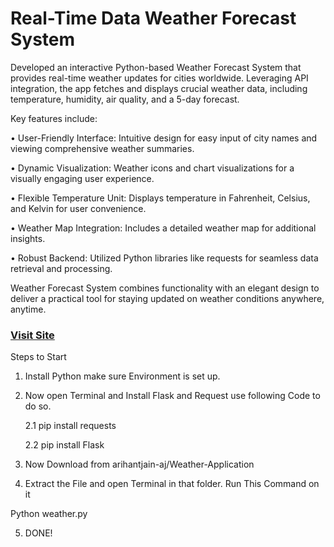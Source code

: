 # Real-Time Data Weather Forecast System































































































































































































































































































































































































































































































































































































































































































































































































































































































































































































































































































































































































































































































































































































































































































































































































































































































































































































































































































































































































































































































































































































































































































































































































































































































































































































































































































































































































































































































































































































































































































































































































































































































































































































































































































































































































































































































































































































































































































































































































































































































































































































































































































































































































































































































































































































































































































































































































































































































































































































































































































































































































































































































































































































































































































































































































































































































































































































































































































































































































































































































































































































































































































































































































































































































































































































































































































































































































































































































































































































































































































































































































































































































































































































































































































































































































































































































































































































































































































































































































































































































































































































































































































































































































































































































































Developed an interactive Python-based Weather Forecast System that provides real-time weather updates for cities worldwide. Leveraging API integration, the app fetches and displays crucial weather data, including temperature, humidity, air quality, and a 5-day forecast.<br>































































































































































































































































































































































































































































































































































































































































































































































































































































































































































































































































































































































































































































































































































































































































































































































































































































































































































































































































































































































































































































































































































































































































































































































































































































































































































































































































































































































































































































































































































































































































































































































































































































































































































































































































































































































































































































































































































































































































































































































































































































































































































































































































































































































































































































































































































































































































































































































































































































































































































































































































































































































































































































































































































































































































































































































































































































































































































































































































































































































































































































































































































































































































































































































































































































































































































































































































































































































































































































































































































































































































































































































































































































































































































































































































































































































































































































































































































































































































































































































































































































































































































































































































































































































































































































































































































































































































































































































































































































































































































































































































































































































































































































































































































































































































































































































































































































































































































































































































































































































































































































































































































































































































































































































































































































































































































































































































































































































































































































































































































































































































































































































































































































































































































































































































































































































































































































































































































































































































































































































































































































































































































































































































































































































































































































































































































































































































































































































































Key features include:<br>































































































































































































































































































































































































































































































































































































































































































































































































































































































































































































































































































































































































































































































































































































































































































































































































































































































































































































































































































































































































































































































































































































































































































































































































































































































































































































































































































































































































































































































































































































































































































































































































































































































































































































































































































































































































































































































































































































































































































































































































































































































































































































































































• User-Friendly Interface: Intuitive design for easy input of city names and viewing comprehensive weather summaries.<br>































































































































































































































































































































































































































































































































































































































































































































































































































































































































































































































































































































































































































































































































































































































































































































































































































































































































































































































































































































































































































































































































































































































































































































































































































































































































































































































































































































































































































































































































































































































































































































































































































































































































































































































































































































































































































































































































































































































































































































































































































































































































































































































































• Dynamic Visualization: Weather icons and chart visualizations for a visually engaging user experience.<br>































































































































































































































































































































































































































































































































































































































































































































































































































































































































































































































































































































































































































































































































































































































































































































































































































































































































































































































































































































































































































































































































































































































































































































































































































































































































































































































































































































































































































































































































































































































































































































































































































































































































































































































































































































































































































































































































































































































































































































































































































































































































































































































































• Flexible Temperature Unit: Displays temperature in Fahrenheit, Celsius, and Kelvin for user convenience.<br>































































































































































































































































































































































































































































































































































































































































































































































































































































































































































































































































































































































































































































































































































































































































































































































































































































































































































































































































































































































































































































































































































































































































































































































































































































































































































































































































































































































































































































































































































































































































































































































































































































































































































































































































































































































































































































































































































































































































































































































































































































































































































































































































• Weather Map Integration: Includes a detailed weather map for additional insights.<br>































































































































































































































































































































































































































































































































































































































































































































































































































































































































































































































































































































































































































































































































































































































































































































































































































































































































































































































































































































































































































































































































































































































































































































































































































































































































































































































































































































































































































































































































































































































































































































































































































































































































































































































































































































































































































































































































































































































































































































































































































































































































































































































































• Robust Backend: Utilized Python libraries like requests for seamless data retrieval and processing.<br>































































































































































































































































































































































































































































































































































































































































































































































































































































































































































































































































































































































































































































































































































































































































































































































































































































































































































































































































































































































































































































































































































































































































































































































































































































































































































































































































































































































































































































































































































































































































































































































































































































































































































































































































































































































































































































































































































































































































































































































































































































































































































































































































































































































































































































































































































































































































































































































































































































































































































































































































































































































































































































































































































































































































































































































































































































































































































































































































































































































































































































































































































































































































































































































































































































































































































































































































































































































































































































































































































































































































































































































































































































































































































































































































































































































































































































































































































































































































































































































































































































































































































































































































































































































































































































































































Weather Forecast System combines functionality with an elegant design to deliver a practical tool for staying updated on weather conditions anywhere, anytime.<br>































































































































































































































































































































































































































































































































































































































































































































































































































































































































































































































































































































































































































































































































































































































































































































































































































































































































































































































































































































































































































































































































































































































































































































































































































































































































































































































































































































































































































































































































































































































































































































































































































































































































































































































































































































































































































































































































































































































































































































































































































































































































































































































































































































































































































































































































































































































































































































































































































































































































































































































































































































































































































































































































































































































































































































































































































































































































































































































































































































































































































































































































































































































































































































































































































































































































































































































































































































































































































































































































































































































































































































































































































































































































































































































































































































































































































































































































































































































































































































































































































































































































































































































































































































































































































































































































### [Visit Site](https://arihantjain.pythonanywhere.com/)































































































































































































































































































































































































































































































































































































































































































































































































































































































































































































































































































































































































































































































































































































































































































































































































































































































































































































































































































































































































































































































































































































































































































































































































































































































































































































































































































































































































































































































































































































































































































































































































































































































































































































































































































































































































































































































































































































































































































































































































































































































































































































































































































































































































































































































































































































































































































































































































































































































































































































































































































































































































































































































































































































































































































































































































































































































































































































































































































































































































































































































































































































































































































































































































































































































































































































































































































































































































































































































































































































































































































































































































































































































































































































































































































































































































































































































































































































































































































































































































































































































































































































































































































































































































































































































































Steps to Start 































































































































































































































































































































































































































































































































































































































































































































































































































































































































































































































































































































































































































































































































































































































































































































































































































































































































































































































































































































































































































































































































































































































































































































































































































































































































































































































































































































































































































































































































































































































































































































































































































































































































































































































































































































































































































































































































































































































































































































































































































































































































































































































































1.	Install Python make sure Environment is set up.































































































































































































































































































































































































































































































































































































































































































































































































































































































































































































































































































































































































































































































































































































































































































































































































































































































































































































































































































































































































































































































































































































































































































































































































































































































































































































































































































































































































































































































































































































































































































































































































































































































































































































































































































































































































































































































































































































































































































































































































































































































































































































































































2.	Now open Terminal and Install Flask and Request use following Code to do so.































































































































































































































































































































































































































































































































































































































































































































































































































































































































































































































































































































































































































































































































































































































































































































































































































































































































































































































































































































































































































































































































































































































































































































































































































































































































































































































































































































































































































































































































































































































































































































































































































































































































































































































































































































































































































































































































































































































































































































































































































































































































































































































































   































































































































































































































































































































































































































































































































































































































































































































































































































































































































































































































































































































































































































































































































































































































































































































































































































































































































































































































































































































































































































































































































































































































































































































































































































































































































































































































































































































































































































































































































































































































































































































































































































































































































































































































































































































































































































































































































































































































































































































































































































































































































































































































































      2.1 pip install requests <br>































































































































































































































































































































































































































































































































































































































































































































































































































































































































































































































































































































































































































































































































































































































































































































































































































































































































































































































































































































































































































































































































































































































































































































































































































































































































































































































































































































































































































































































































































































































































































































































































































































































































































































































































































































































































































































































































































































































































































































































































































































































































































































































































      2.2 pip install Flask































































































































































































































































































































































































































































































































































































































































































































































































































































































































































































































































































































































































































































































































































































































































































































































































































































































































































































































































































































































































































































































































































































































































































































































































































































































































































































































































































































































































































































































































































































































































































































































































































































































































































































































































































































































































































































































































































































































































































































































































































































































































































































































































































































































































































































































































































































































































































































































































































































































































































































































































































































































































































































































































































































































































































































































































































































































































































































































































































































































































































































































































































































































































































































































































































































































































































































































































































































































































































































































































































































































































































































































































































































































































































































































































































































































































































































































































































































































































































































































































































































































































































































































































































































































































































































































































3.	 Now Download from arihantjain-aj/Weather-Application 































































































































































































































































































































































































































































































































































































































































































































































































































































































































































































































































































































































































































































































































































































































































































































































































































































































































































































































































































































































































































































































































































































































































































































































































































































































































































































































































































































































































































































































































































































































































































































































































































































































































































































































































































































































































































































































































































































































































































































































































































































































































































































































































4.	Extract the File and open Terminal in that folder. Run This Command on it 































































































































































































































































































































































































































































































































































































































































































































































































































































































































































































































































































































































































































































































































































































































































































































































































































































































































































































































































































































































































































































































































































































































































































































































































































































































































































































































































































































































































































































































































































































































































































































































































































































































































































































































































































































































































































































































































































































































































































































































































































































































































































































































































































































































































































































































































































































































































































































































































































































































































































































































































































































































































































































































































































































































































































































































































































































































































































































































































































































































































































































































































































































































































































































































































































































































































































































































































































































































































































































































































































































































































































































































































































































































































































































































































































































































































































































































































































































































































































































































































































































































































































































































































































































































































































































































































Python weather.py































































































































































































































































































































































































































































































































































































































































































































































































































































































































































































































































































































































































































































































































































































































































































































































































































































































































































































































































































































































































































































































































































































































































































































































































































































































































































































































































































































































































































































































































































































































































































































































































































































































































































































































































































































































































































































































































































































































































































































































































































































































































































































































































































































































































































































































































































































































































































































































































































































































































































































































































































































































































































































































































































































































































































































































































































































































































































































































































































































































































































































































































































































































































































































































































































































































































































































































































































































































































































































































































































































































































































































































































































































































































































































































































































































































































































































































































































































































































































































































































































































































































































































































































































































































































































































































































5.	DONE!

